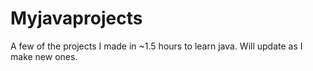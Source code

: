 # Myjavaprojects
A few of the projects I made in ~1.5 hours to learn java. Will update as I make new ones. 
